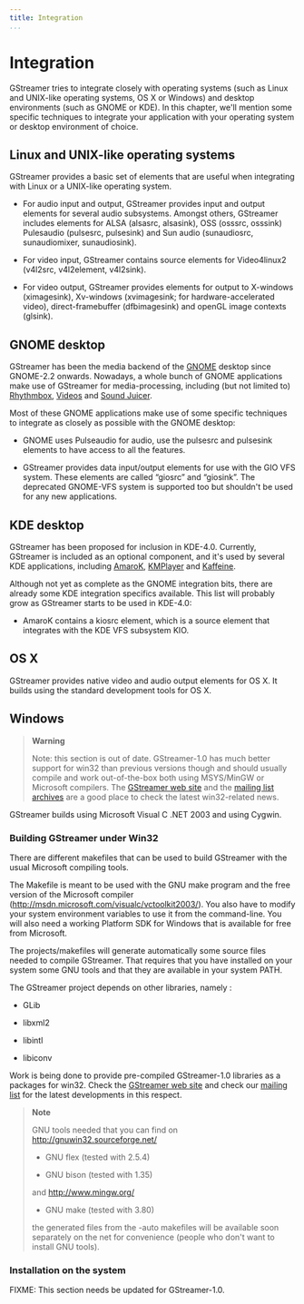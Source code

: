 ```yaml
---
title: Integration
...
```


# Integration

GStreamer tries to integrate closely with operating systems (such as
Linux and UNIX-like operating systems, OS X or Windows) and desktop
environments (such as GNOME or KDE). In this chapter, we'll mention some
specific techniques to integrate your application with your operating
system or desktop environment of choice.

## Linux and UNIX-like operating systems

GStreamer provides a basic set of elements that are useful when
integrating with Linux or a UNIX-like operating system.

  - For audio input and output, GStreamer provides input and output
    elements for several audio subsystems. Amongst others, GStreamer
    includes elements for ALSA (alsasrc, alsasink), OSS (osssrc,
    osssink) Pulesaudio (pulsesrc, pulsesink) and Sun audio
    (sunaudiosrc, sunaudiomixer, sunaudiosink).

  - For video input, GStreamer contains source elements for Video4linux2
    (v4l2src, v4l2element, v4l2sink).

  - For video output, GStreamer provides elements for output to
    X-windows (ximagesink), Xv-windows (xvimagesink; for
    hardware-accelerated video), direct-framebuffer (dfbimagesink) and
    openGL image contexts (glsink).

## GNOME desktop

GStreamer has been the media backend of the
[GNOME](http://www.gnome.org/) desktop since GNOME-2.2 onwards.
Nowadays, a whole bunch of GNOME applications make use of GStreamer for
media-processing, including (but not limited to)
[Rhythmbox](http://www.rhythmbox.org/),
[Videos](https://wiki.gnome.org/Apps/Videos) and [Sound
Juicer](https://wiki.gnome.org/Apps/SoundJuicer).

Most of these GNOME applications make use of some specific techniques to
integrate as closely as possible with the GNOME desktop:

  - GNOME uses Pulseaudio for audio, use the pulsesrc and pulsesink
    elements to have access to all the features.

  - GStreamer provides data input/output elements for use with the GIO
    VFS system. These elements are called “giosrc” and “giosink”. The
    deprecated GNOME-VFS system is supported too but shouldn't be used
    for any new applications.

## KDE desktop

GStreamer has been proposed for inclusion in KDE-4.0. Currently,
GStreamer is included as an optional component, and it's used by several
KDE applications, including [AmaroK](http://amarok.kde.org/),
[KMPlayer](http://www.xs4all.nl/~jjvrieze/kmplayer.html) and
[Kaffeine](http://kaffeine.sourceforge.net/).

Although not yet as complete as the GNOME integration bits, there are
already some KDE integration specifics available. This list will
probably grow as GStreamer starts to be used in KDE-4.0:

  - AmaroK contains a kiosrc element, which is a source element that
    integrates with the KDE VFS subsystem KIO.

## OS X

GStreamer provides native video and audio output elements for OS X. It
builds using the standard development tools for OS X.

## Windows

> **Warning**
>
> Note: this section is out of date. GStreamer-1.0 has much better
> support for win32 than previous versions though and should usually
> compile and work out-of-the-box both using MSYS/MinGW or Microsoft
> compilers. The [GStreamer web site](http://gstreamer.freedesktop.org)
> and the [mailing list
> archives](http://news.gmane.org/gmane.comp.video.gstreamer.devel) are
> a good place to check the latest win32-related news.

GStreamer builds using Microsoft Visual C .NET 2003 and using Cygwin.

### Building GStreamer under Win32

There are different makefiles that can be used to build GStreamer with
the usual Microsoft compiling tools.

The Makefile is meant to be used with the GNU make program and the free
version of the Microsoft compiler
(<http://msdn.microsoft.com/visualc/vctoolkit2003/>). You also have to
modify your system environment variables to use it from the
command-line. You will also need a working Platform SDK for Windows that
is available for free from Microsoft.

The projects/makefiles will generate automatically some source files
needed to compile GStreamer. That requires that you have installed on
your system some GNU tools and that they are available in your system
PATH.

The GStreamer project depends on other libraries, namely :

  - GLib

  - libxml2

  - libintl

  - libiconv

Work is being done to provide pre-compiled GStreamer-1.0 libraries as a
packages for win32. Check the [GStreamer web
site](http://gstreamer.freedesktop.org) and check our [mailing
list](http://news.gmane.org/gmane.comp.video.gstreamer.devel) for the
latest developments in this respect.

> **Note**
>
> GNU tools needed that you can find on
> <http://gnuwin32.sourceforge.net/>
>
>   - GNU flex (tested with 2.5.4)
>
>   - GNU bison (tested with 1.35)
>
> and <http://www.mingw.org/>
>
>   - GNU make (tested with 3.80)
>
> the generated files from the -auto makefiles will be available soon
> separately on the net for convenience (people who don't want to
> install GNU tools).

### Installation on the system

FIXME: This section needs be updated for GStreamer-1.0.
